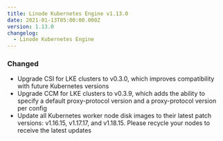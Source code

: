 ```yaml
---
title: Linode Kubernetes Engine v1.13.0
date: 2021-01-13T05:00:00.000Z
version: 1.13.0
changelog:
  - Linode Kubernetes Engine
---
```


### Changed

* Upgrade CSI for LKE clusters to v0.3.0, which improves compatibility with
  future Kubernetes versions
* Upgrade CCM for LKE clusters to v0.3.9, which adds the ability to specify a
  default proxy-protocol version and a proxy-protocol version per config
* Update all Kubernetes worker node disk images to their latest patch
  versions: v1.16.15, v1.17.17, and v1.18.15. Please recycle your nodes to
  receive the latest updates


